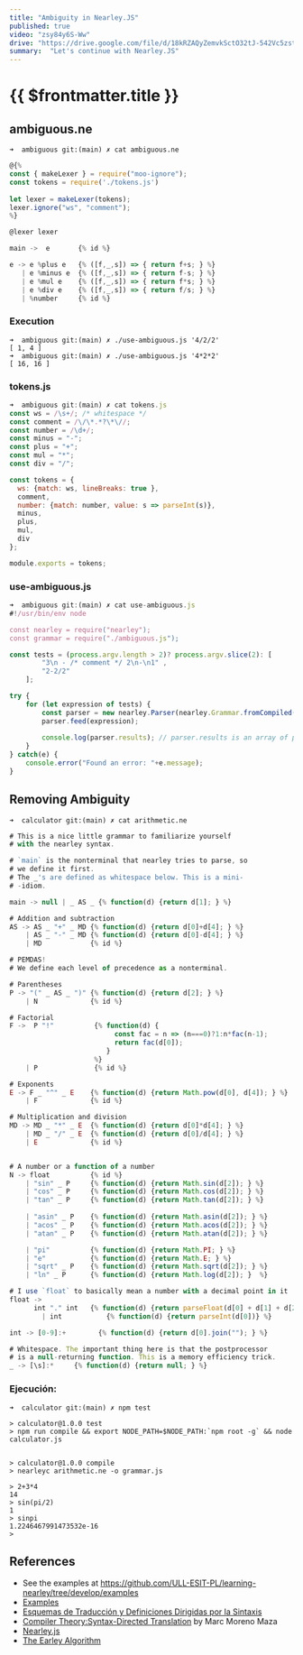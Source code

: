 ```yaml
---
title: "Ambiguity in Nearley.JS"
published: true
video: "zsy84y6S-Ww"
drive: "https://drive.google.com/file/d/18kRZAQyZemvkSctO32tJ-542Vc5zstNQ/view?usp=sharing"
summary:  "Let's continue with Nearley.JS"  
---
```


# {{ $frontmatter.title }}

## ambiguous.ne

```
➜  ambiguous git:(main) ✗ cat ambiguous.ne
```

```js
@{%
const { makeLexer } = require("moo-ignore");
const tokens = require('./tokens.js')
 
let lexer = makeLexer(tokens);
lexer.ignore("ws", "comment");
%}

@lexer lexer

main ->  e       {% id %}

e -> e %plus e   {% ([f,_,s]) => { return f+s; } %}
   | e %minus e  {% ([f,_,s]) => { return f-s; } %}
   | e %mul e    {% ([f,_,s]) => { return f*s; } %}
   | e %div e    {% ([f,_,s]) => { return f/s; } %}
   | %number     {% id %}
```

### Execution 

```
➜  ambiguous git:(main) ✗ ./use-ambiguous.js '4/2/2'
[ 1, 4 ]
➜  ambiguous git:(main) ✗ ./use-ambiguous.js '4*2*2'
[ 16, 16 ]
```

### tokens.js

```js
➜  ambiguous git:(main) ✗ cat tokens.js 
const ws = /\s+/; /* whitespace */
const comment = /\/\*.*?\*\//;
const number = /\d+/;
const minus = "-";
const plus = "+";
const mul = "*";
const div = "/";

const tokens = {
  ws: {match: ws, lineBreaks: true },
  comment,
  number: {match: number, value: s => parseInt(s)},
  minus,
  plus,
  mul,
  div
};

module.exports = tokens;
```

### use-ambiguous.js

```js
➜  ambiguous git:(main) ✗ cat use-ambiguous.js 
#!/usr/bin/env node

const nearley = require("nearley");
const grammar = require("./ambiguous.js");

const tests = (process.argv.length > 2)? process.argv.slice(2): [
        "3\n - /* comment */ 2\n-\n1" ,
        "2-2/2"
    ];

try {
    for (let expression of tests) { 
        const parser = new nearley.Parser(nearley.Grammar.fromCompiled(grammar));
        parser.feed(expression);
        
        console.log(parser.results); // parser.results is an array of possible parsings
    }   
} catch(e) {
    console.error("Found an error: "+e.message);
}
```

## Removing Ambiguity

```
➜  calculator git:(main) ✗ cat arithmetic.ne 
```
```js
# This is a nice little grammar to familiarize yourself
# with the nearley syntax.

# `main` is the nonterminal that nearley tries to parse, so
# we define it first.
# The _'s are defined as whitespace below. This is a mini-
# -idiom.

main -> null | _ AS _ {% function(d) {return d[1]; } %}

# Addition and subtraction
AS -> AS _ "+" _ MD {% function(d) {return d[0]+d[4]; } %}
    | AS _ "-" _ MD {% function(d) {return d[0]-d[4]; } %}
    | MD            {% id %}

# PEMDAS!
# We define each level of precedence as a nonterminal.

# Parentheses
P -> "(" _ AS _ ")" {% function(d) {return d[2]; } %}
    | N             {% id %}

# Factorial 
F ->  P "!"          {% function(d) {
                          const fac = n => (n===0)?1:n*fac(n-1);
                          return fac(d[0]); 
                        } 
                     %}
    | P              {% id %} 

# Exponents
E -> F _ "^" _ E    {% function(d) {return Math.pow(d[0], d[4]); } %}
    | F             {% id %}

# Multiplication and division
MD -> MD _ "*" _ E  {% function(d) {return d[0]*d[4]; } %}
    | MD _ "/" _ E  {% function(d) {return d[0]/d[4]; } %}
    | E             {% id %}


# A number or a function of a number
N -> float          {% id %}
    | "sin" _ P     {% function(d) {return Math.sin(d[2]); } %}
    | "cos" _ P     {% function(d) {return Math.cos(d[2]); } %}
    | "tan" _ P     {% function(d) {return Math.tan(d[2]); } %}
    
    | "asin" _ P    {% function(d) {return Math.asin(d[2]); } %}
    | "acos" _ P    {% function(d) {return Math.acos(d[2]); } %}
    | "atan" _ P    {% function(d) {return Math.atan(d[2]); } %}

    | "pi"          {% function(d) {return Math.PI; } %}
    | "e"           {% function(d) {return Math.E; } %}
    | "sqrt" _ P    {% function(d) {return Math.sqrt(d[2]); } %}
    | "ln" _ P      {% function(d) {return Math.log(d[2]); }  %}

# I use `float` to basically mean a number with a decimal point in it
float ->
      int "." int   {% function(d) {return parseFloat(d[0] + d[1] + d[2])} %}
        | int           {% function(d) {return parseInt(d[0])} %}

int -> [0-9]:+        {% function(d) {return d[0].join(""); } %}

# Whitespace. The important thing here is that the postprocessor
# is a null-returning function. This is a memory efficiency trick.
_ -> [\s]:*     {% function(d) {return null; } %}
```

### Ejecución:

```
➜  calculator git:(main) ✗ npm test                  

> calculator@1.0.0 test
> npm run compile && export NODE_PATH=$NODE_PATH:`npm root -g` && node calculator.js


> calculator@1.0.0 compile
> nearleyc arithmetic.ne -o grammar.js

> 2+3*4
14
> sin(pi/2)
1
> sinpi
1.2246467991473532e-16
> 
```

## References

* See the examples at <https://github.com/ULL-ESIT-PL/learning-nearley/tree/develop/examples>
* [Examples](https://github.com/ULL-ESIT-PL/learning-nearley/tree/develop/examples)
* [Esquemas de Traducción y Definiciones Dirigidas por la Sintaxis](https://crguezl.github.io/pl-html/node58.html)
* [Compiler Theory:Syntax-Directed Translation](https://www.csd.uwo.ca/~mmorenom/CS447/Lectures/Translation.html/Translation.html) by Marc Moreno Maza
* [Nearley.js](/temas/syntax-analysis/earley/nearley)
* [The Earley Algorithm](/temas/syntax-analysis/earley/algorithm)